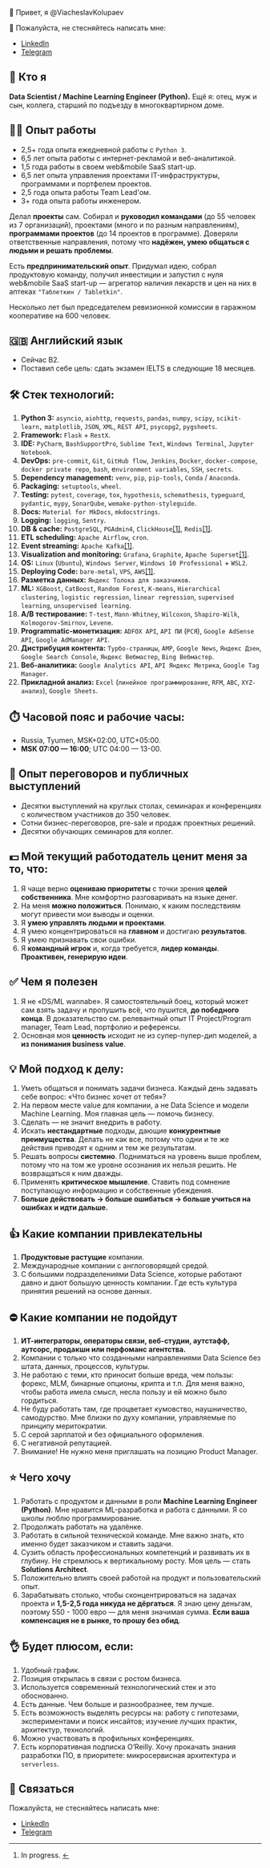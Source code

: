 👋 Привет, я @ViacheslavKolupaev

💬 Пожалуйста, не стесняйтесь написать мне:
- [LinkedIn](https://www.linkedin.com/in/vkolupaev/)
- [Telegram](https://t.me/vkolupaev/)

## 🧔 Кто я

**Data Scientist / Machine Learning Engineer (Python).** Ещё я: отец, муж и сын, коллега, старший по подъезду в многоквартирном доме. 

## 👨‍💻 Опыт работы
- 2,5+ года опыта ежедневной работы с `Python 3`.
- 6,5 лет опыта работы с интернет-рекламой и веб-аналитикой.
- 1,5 года работы в своем web&mobile SaaS start-up.
- 6,5 лет опыта управления проектами IT-инфраструктуры, программами и портфелем проектов.
- 2,5 года опыта работы Team Lead'ом.
- 3+ года опыта работы инженером.

Делал **проекты** сам. Собирал и **руководил командами** (до 55 человек из 7 организаций), проектами (много и по разным направлениям), **программами проектов** (до 14 проектов в программе). Доверяли ответственные направления, потому что **надёжен, умею общаться с людьми и решать проблемы**.

Есть **предпринимательский опыт**. Придумал идею, собрал продуктовую команду, получил инвестиции и запустил с нуля web&mobile SaaS start-up — агрегатор наличия лекарств и цен на них в аптеках `"Таблеткин / Tabletkin"`.

Несколько лет был председателем ревизионной комиссии в гаражном кооперативе на 600 человек.

## 🇬🇧 Английский язык
- Сейчас B2.
- Поставил себе цель: сдать экзамен IELTS в следующие 18 месяцев.

## 🛠️ Стек технологий:
1. **Python 3:** `asyncio`, `aiohttp`, `requests`, `pandas`, `numpy`, `scipy`, `scikit-learn,` `matplotlib`, `JSON`, `XML`, `REST API`, `psycopg2`, `pygsheets`.
2. **Framework:** `Flask` + `RestX`.
3. **IDE:** `PyCharm`, `BashSupportPro`, `Sublime Text`, `Windows Terminal`, `Jupyter Notebook`.
4. **DevOps:** `pre-commit`, `Git`, `GitHub flow`, `Jenkins`, `Docker`, `docker-compose`, `docker private repo`, `bash`, e`nvironment variables`, `SSH`, `secrets`.
5. **Dependency management:** `venv`, `pip`, `pip-tools`, `Conda` / `Anaconda`.
6. **Packaging:** `setuptools`, `wheel`.
7. **Testing:** `pytest`, `coverage`, `tox`, `hypothesis`, `schemathesis`, `typeguard`, `pydantic`, `mypy`, `SonarQube`, `wemake-python-styleguide`.
8. **Docs:** `Material for MkDocs`, `mkdocstrings`.
9. **Logging:** `logging`, `Sentry`.
10. **DB & cache:** `PostgreSQL`, `PGAdmin4`, `ClickHouse`<span id="a1">[[1]](#f1)</span>, `Redis`<span id="a1">[[1]](#f1)</span>.
11. **ETL scheduling:** `Apache Airflow`, `cron`.
12. **Event streaming:** `Apache Kafka`<span id="a1">[[1]](#f1)</span>.
14. **Visualization and monitoring:** `Grafana`, `Graphite`, `Apache Superset`<span id="a1">[[1]](#f1)</span>.
15. **OS:** `Linux` (`Ubuntu`), `Windows Server`, `Windows 10 Professional` + `WSL2`.
16. **Deploying Code:** `bare-metal`, `VPS`, `AWS`<span id="a1">[[1]](#f1)</span>.
17. **Разметка данных:** `Яндекс Толока для заказчиков`.
18. **ML:** `XGBoost`, `CatBoost`, `Random Forest`, `K-means`, `Hierarchical clustering`, `logistic regression`, `linear regression`, `supervised learning`, `unsupervised learning`.
19. **A/B тестирование:** `T-test`, `Mann-Whitney`, `Wilcoxon`, `Shapiro-Wilk`, `Kolmogorov-Smirnov`, `Levene`.
20. **Programmatic-монетизация:** `ADFOX API`, `API ПИ` (`РСЯ`), `Google AdSense API`, `Google AdManager API`.
21. **Дистрибуция контента:** `Турбо-страницы`, `AMP`, `Google News`, `Яндекс Дзен`, `Google Search Console`, `Яндекс Вебмастер`, `Bing Вебмастер`.
22. **Веб-аналитика:** `Google Analytics API`, `API Яндекс Метрика`, `Google Tag Manager`.
23. **Прикладной анализ:** `Excel` (`линейное программирование`, `RFM`, `ABC`, `XYZ-анализ`), `Google Sheets`.

## ⏱️ Часовой пояс и рабочие часы:
- Russia, Tyumen, MSK+02:00, UTC+05:00.
- **MSK 07:00 — 16:00**; UTC 04:00 — 13-00.

## 🎤 Опыт переговоров и публичных выступлений
- Десятки выступлений на круглых столах, семинарах и конференциях с количеством участников до 350 человек.
- Сотни бизнес-переговоров, pre-sale и продаж проектных решений.
- Десятки обучающих семинаров для коллег.


## 💵 Мой текущий работодатель ценит меня за то, что:
1. Я чаще верно **оцениваю приоритеты** с точки зрения **целей собственника**. Мне комфортно разговаривать на языке денег.
2. На меня **можно положиться**. Понимаю, к каким последствиям могут привести мои выводы и оценки.
3. Я **умею управлять людьми и проектами**.
4. Я умею концентрироваться на **главном** и достигаю **результатов**.
5. Я умею признавать свои ошибки.
6. Я **командный игрок** и, когда требуется, **лидер команды**. **Проактивен, генерирую идеи**.

## ✅ Чем я полезен
1. Я не «DS/ML wannabe». Я самостоятельный боец, который может сам взять задачу и пропушить всё, что пушится, **до победного конца**. В доказательство см. релевантный опыт IT Project/Program manager, Team Lead, портфолио и референсы.
2. Основная моя **ценность** исходит не из супер-пупер-дип моделей, а **из понимания business value**.


## 💡 Мой подход к делу:

1. Уметь общаться и понимать задачи бизнеса. Каждый день задавать себе вопрос: «Что бизнес хочет от тебя»?
2. На первом месте value для компании, а не Data Science и модели Machine Learning. Моя главная цель — помочь бизнесу.
3. Сделать — не значит внедрить в работу.
4. Искать **нестандартные** подходы, дающие **конкурентные преимущества**. Делать не как все, потому что одни и те же действия приводят к одним и тем же результатам.
5. Решать вопросы **системно**. Подниматься на уровень выше проблем, потому что на том же уровне осознания их нельзя решить. Не возвращаться к ним дважды.
6. Применять **критическое мышление**. Ставить под сомнение поступающую информацию и собственные убеждения.
7. **Больше действовать → больше ошибаться → больше учиться на ошибках и идти дальше.**

## 👍 Какие компании привлекательны
1. **Продуктовые растущие** компании.
2. Международные компании с англоговорящей средой.
3. С большими подразделениями Data Science, которые работают давно и дают большую ценность компании. Где есть культура принятия решений на основе данных.

## ⛔ Какие компании не подойдут
1. **ИТ-интеграторы, операторы связи, веб-студии, аутстафф, аутсорс, продакшн или перфоманс агентства.**
2. Компании с только что созданными направлениями Data Science без штата, данных, процессов, культуры.
3. Не работаю с теми, кто приносит больше вреда, чем пользы: форекс, MLM, бинарные опционы, крипта и т.п. Для меня важно, чтобы работа имела смысл, несла пользу и ей можно было гордиться.
4. Не буду работать там, где процветает кумовство, наушничество, самодурство. Мне близки по духу компании, управляемые по принципу меритократии.
5. С серой зарплатой и без официального оформления.
6. С негативной репутацией.
7. Внимание! Не нужно меня приглашать на позицию Product Manager.

## ⭐️ Чего хочу
1. Работать с продуктом и данными в роли **Machine Learning Engineer (Python)**. Мне нравится ML-разработка и работа с данными. Я со школы люблю программирование.
2. Продолжать работать на удалёнке.
3. Работать в сильной технической команде. Мне важно знать, кто именно будет заказчиком и ставить задачи.
4. Сузить область профессиональных компетенций и развивать их в глубину. Не стремлюсь к вертикальному росту. Моя цель — стать **Solutions Architect**.
5. Положительно влиять своей работой на продукт и пользовательский опыт.
6. Зарабатывать столько, чтобы сконцентрироваться на задачах проекта и **1,5-2,5 года никуда не дёргаться**. Я знаю цену деньгам, поэтому 550 - 1000 евро — для меня значимая сумма. **Если ваша компенсация не в рынке, то прошу без обид**.


## 👌 Будет плюсом, если:
1. Удобный график.
2. Позиция открылась в связи с ростом бизнеса.
3. Используется современный технологический стек и это обоснованно.
4. Есть данные. Чем больше и разнообразнее, тем лучше.
5. Есть возможность выделять ресурсы на: работу с гипотезами, экспериментами и поиск инсайтов; изучение лучших практик, архитектур, технологий.
6. Можно участвовать в профильных конференциях.
7. Есть корпоративная подписка O’Reilly. Хочу прокачать знания разработки ПО, в приоритете: микросервисная архитектура и `serverless`.


## 💬 Связаться
Пожалуйста, не стесняйтесь написать мне:
- [LinkedIn](https://www.linkedin.com/in/vkolupaev/)
- [Telegram](https://t.me/vkolupaev/)

* * *

1. <span id="f1"></span> In progress. [←](#a1)

<!---
ViacheslavKolupaev/ViacheslavKolupaev is a ✨ special ✨ repository because its `README.md` (this file) appears on your GitHub profile.
You can click the Preview link to take a look at your changes.
--->

